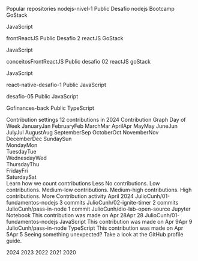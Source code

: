 
Popular repositories
nodejs-nivel-1
Public
Desafio nodejs Bootcamp GoStack

 JavaScript

frontReactJS
Public
Desafio 2 reactJS GoStack

 JavaScript

conceitosFrontReactJS
Public
desafio 02 reactJS goStack

 JavaScript

react-native-desafio-1
Public
 JavaScript

desafio-05
Public
 JavaScript

Gofinances-back
Public
 TypeScript

Contribution settings 
12 contributions in 2024
Contribution Graph
Day of Week	JanuaryJan	FebruaryFeb	MarchMar	AprilApr	MayMay	JuneJun	JulyJul	AugustAug	SeptemberSep	OctoberOct	NovemberNov	DecemberDec
SundaySun																																																					
MondayMon																																																					
TuesdayTue																																																					
WednesdayWed																																																					
ThursdayThu																																																					
FridayFri																																																					
SaturdaySat																																																					
Learn how we count contributions
Less
No contributions.
Low contributions.
Medium-low contributions.
Medium-high contributions.
High contributions.
More
Contribution activity
April 2024
JulioCunh/01-fundamentos-nodejs 3 commits
JulioCunh/02-ignite-timer 2 commits
JulioCunh/pass-in-node 1 commit
 JulioCunh/dio-lab-open-source
 Jupyter Notebook
This contribution was made on Apr 28Apr 28
 JulioCunh/01-fundamentos-nodejs
 JavaScript
This contribution was made on Apr 9Apr 9
 JulioCunh/pass-in-node
 TypeScript
This contribution was made on Apr 5Apr 5
Seeing something unexpected? Take a look at the GitHub profile guide.

2024
2023
2022
2021
2020
